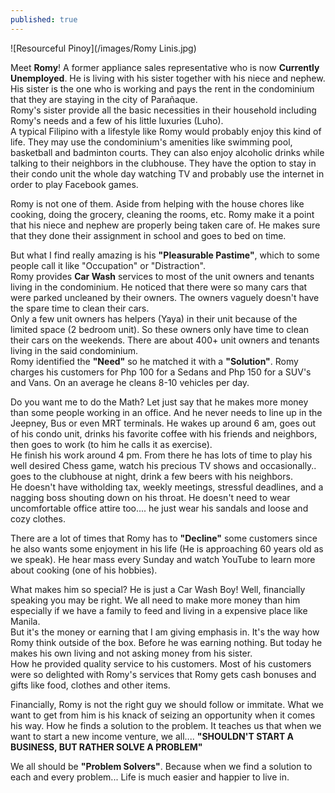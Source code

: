 ```yaml
---
published: true
---
```

![Resourceful Pinoy](/images/Romy Linis.jpg)

Meet **Romy**! A former appliance sales representative who is now **Currently Unemployed**. He is living with his sister together with his niece and nephew. His sister is the one who is working and pays the rent in the condominium that they are staying in the city of Parañaque.   
Romy's sister provide all the basic necessities in their household including Romy's needs and a few of his little luxuries (Luho).   
A typical Filipino with a lifestyle like Romy would probably enjoy this kind of life. They may use the condominium's amenities like swimming pool, basketball and badminton courts. They can also enjoy alcoholic drinks while talking to their neighbors in the clubhouse. They have the option to stay in their condo unit the whole day watching TV and probably use the internet in order to play Facebook games.

Romy is not one of them. Aside from helping with the house chores like cooking, doing the grocery, cleaning the rooms, etc. Romy make it a point that his niece and nephew are properly being taken care of. He makes sure that they done their assignment in school and goes to bed on time.

But what I find really amazing is his **"Pleasurable Pastime"**, which to some people call it like "Occupation" or "Distraction".   
Romy provides **Car Wash** services to most of the unit owners and tenants living in the condominium.  He noticed that there were so many cars that were parked uncleaned by their owners. The owners vaguely doesn't have the spare time to clean their cars.   
Only a few unit owners has helpers (Yaya) in their unit because of the limited space (2 bedroom unit). So these owners only have time to clean their cars on the weekends. There are about 400+ unit owners and tenants living in the said condominium.   
Romy identified the **"Need"** so he matched it with a **"Solution"**. Romy charges his customers for Php 100 for a Sedans and Php 150 for a SUV's and Vans. On an average he cleans 8-10 vehicles per day.  

Do you want me to do the Math? Let just say that he makes more money than some people working in an office. And he never needs to line up in the Jeepney, Bus or even MRT terminals. He wakes up around 6 am, goes out of his condo unit, drinks his favorite coffee with his friends and neighbors, then goes to work (to him he calls it as exercise).   
He finish his work around 4 pm. From there he has lots of time to play his well desired Chess game, watch his precious TV shows and occasionally.. goes to the clubhouse at night, drink a few beers with his neighbors.   
He doesn't have witholding tax, weekly meetings, stressful deadlines, and a nagging boss shouting down on his throat. He doesn't need to wear uncomfortable office attire too.... he just wear his sandals and loose and cozy clothes.

There are a lot of times that Romy has to **"Decline"** some customers since he also wants some enjoyment in his life (He is approaching 60 years old as we speak). He hear mass every Sunday and watch YouTube to learn more about cooking (one of his hobbies).

What makes him so special? He is just a Car Wash Boy! Well, financially speaking you may be right. We all need to make more money than him especially if we have a family to feed and living in a expensive place like Manila.   
But it's the money or earning that I am giving emphasis in. It's the way how Romy think outside of the box. Before he was earning nothing. But today he makes his own living and not asking money from his sister.   
How he provided quality service to his customers. Most of his customers were so delighted with Romy's services that Romy gets cash bonuses and gifts like food, clothes and other items.

Financially, Romy is not the right guy we should follow or immitate. What we want to get from him is his knack of seizing an opportunity when it comes his way. How he finds a solution to the problem. 
It teaches us that when we want to start a new income venture, we all....
__**"SHOULDN'T START A BUSINESS, BUT RATHER SOLVE A PROBLEM"**__

We all should be **"Problem Solvers"**. Because when we find a solution to each and every problem... Life is much easier and happier to live in.


